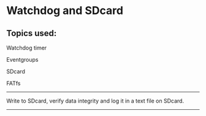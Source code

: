 # Watchdog and SDcard

## Topics used:

Watchdog timer

Eventgroups

SDcard

FATfs


---

Write to SDcard, verify data integrity and log it in a text file on SDcard.

---